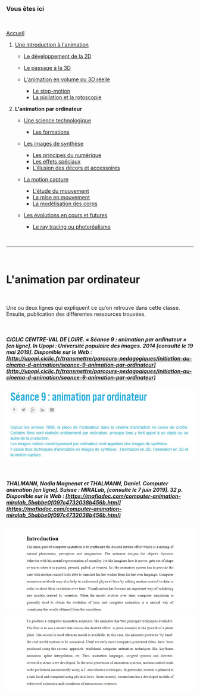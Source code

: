 <br/>

### Vous êtes ici

<br/>

[Accueil](index.md)

1. [Une introduction à l'animation](histoire.md)

    - [Le développement de la 2D](2d.md)
    - [Le passage à la 3D](3d.md)
    - [L'animation en volume ou 3D réelle](envolume.md)
    
        * [Le stop-motion](stopmotion.md)
        * [La pixilation et la rotoscopie](pixilation.md)

2. **L'animation par ordinateur**

    - [Une science technologique](science.md)
    
        * [Les formations](formation.md)
    
    - [Les images de synthèse](imagesdesynthèse.md)
    
        * [Les principes du numérique](numerique.md)
        * [Les effets spéciaux](effet.md)
        * [L'illusion des décors et accessoires](decor.md)
        
    - [La motion capture]()
    
        * [L'étude du mouvement](etude.md)
        * [La mise en mouvement]()
        * [La modélisation des corps](corps.md)

    - [Les évolutions en cours et futures](evolution.md)
    
        * [Le ray tracing ou photoréalisme]()
        
<br/>

--------------------------------------------------------

<br/>

# L'animation par ordinateur

<br/>

Une ou deux lignes qui expliquent ce qu’on retrouve dans cette classe. Ensuite, publication des différentes ressources trouvées.

<br/>

##### CICLIC CENTRE-VAL DE LOIRE. « Séance 9 : animation par ordinateur » [en ligne]. In _Upopi : Université populaire des images. 2014 [consulté le 19 mai 2019]_. Disponible sur le Web : [http://upopi.ciclic.fr/transmettre/parcours-pedagogiques/initiation-au-cinema-d-animation/seance-9-animation-par-ordinateur](http://upopi.ciclic.fr/transmettre/parcours-pedagogiques/initiation-au-cinema-d-animation/seance-9-animation-par-ordinateur)

![Séance 9 : animation par ordinateur](images/animationordi.JPG "Animation par ordinateur")

<br/>

##### THALMANN, Nadia Magnenat et THALMANN, Daniel. _Computer animation_ [en ligne]. Suisse : MIRALab, [consulté le 7 juin 2019]. 32 p. Disponible sur le Web : [https://mafiadoc.com/computer-animation-miralab_5babbe0f097c4732038b456b.html](https://mafiadoc.com/computer-animation-miralab_5babbe0f097c4732038b456b.html)

![Introduction](images/computeranimationI.JPG "Introduction")
![Introduction](images/computeranimationII.JPG "Introduction")

<br/>
